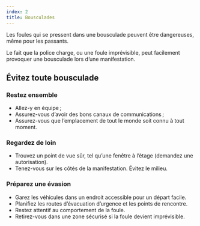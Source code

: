 ```yaml
---
index: 2
title: Bousculades
---
```

Les foules qui se pressent dans une bousculade peuvent être dangereuses, même pour les passants.

Le fait que la police charge, ou une foule imprévisible, peut facilement provoquer une bousculade lors d’une manifestation.

## Évitez toute bousculade

### Restez ensemble

*   Allez-y en équipe ;
*   Assurez-vous d’avoir des bons canaux de communications ;
*   Assurez-vous que l’emplacement de tout le monde soit connu à tout moment.

### Regardez de loin

*   Trouvez un point de vue sûr, tel qu’une fenêtre à l’étage (demandez une autorisation).
*   Tenez-vous sur les côtés de la manifestation. Évitez le milieu.

### Préparez une évasion

*   Garez les véhicules dans un endroit accessible pour un départ facile.
*   Planifiez les routes d’évacuation d’urgence et les points de rencontre.
*   Restez attentif au comportement de la foule.
*   Retirez-vous dans une zone sécurisé si la foule devient imprévisible.